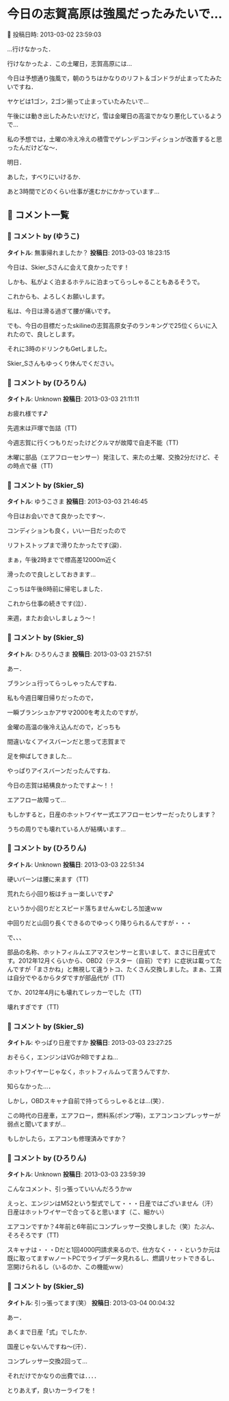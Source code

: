 # 今日の志賀高原は強風だったみたいで…

📅 投稿日時: 2013-03-02 23:59:03

…行けなかった．


行けなかったよ．この土曜日，志賀高原には…





今日は予想通り強風で，朝のうちはかなりのリフト＆ゴンドラが止まってたみたいですね．


ヤケビは1ゴン，2ゴン揃って止まっていたみたいで…





午後には動き出したみたいだけど，雪は金曜日の高温でかなり悪化しているようで…


私の予想では，土曜の冷え冷えの積雪でゲレンデコンディションが改善すると思ったんだけどな～．





明日．


あした，すべりにいけるか．


あと3時間でどのくらい仕事が進むかにかかっています…

## 💬 コメント一覧

### 💬 コメント by (ゆうこ)
**タイトル**: 無事帰れましたか？
**投稿日**: 2013-03-03 18:23:15

今日は、Skier_Sさんに会えて良かったです！

しかも、私がよく泊まるホテルに泊まってらっしゃることもあるそうで。

これからも、よろしくお願いします。



私は、今日は滑る過ぎて腰が痛いです。

でも、今日の目標だったskilineの志賀高原女子のランキングで25位くらいに入れたので、良しとします。

それに3時のドリンクもGetしました。



Skier_Sさんもゆっくり休んでください。

### 💬 コメント by (ひろりん)
**タイトル**: Unknown
**投稿日**: 2013-03-03 21:11:11

お疲れ様です♪

先週末は戸塚で缶詰（TT)

今週志賀に行くつもりだったけどクルマが故障で自走不能（TT)

木曜に部品（エアフローセンサー）発注して、来たの土曜、交換2分だけど、その時点で昼（TT)

### 💬 コメント by (Skier_S)
**タイトル**: ゆうこさま
**投稿日**: 2013-03-03 21:46:45

今日はお会いできて良かったです～．

コンディションも良く，いい一日だったので

リフトストップまで滑りたかったです(涙)．



まぁ，午後2時までで標高差12000m近く

滑ったので良しとしておきます…



こっちは午後8時前に帰宅しました．

これから仕事の続きです(泣）．



来週，またお会いしましょう～！

### 💬 コメント by (Skier_S)
**タイトル**: ひろりんさま
**投稿日**: 2013-03-03 21:57:51

あー．

ブランシュ行ってらっしゃったんですね．

私も今週日曜日帰りだったので，

一瞬ブランシュかアサマ2000を考えたのですが，

金曜の高温の後冷え込んだので，どっちも

間違いなくアイスバーンだと思って志賀まで

足を伸ばしてきました…



やっぱりアイスバーンだったんですね．

今日の志賀は結構良かったですよ～！！



エアフロー故障って…

もしかすると，日産のホットワイヤー式エアフローセンサーだったりします？

うちの周りでも壊れている人が結構います…

### 💬 コメント by (ひろりん)
**タイトル**: Unknown
**投稿日**: 2013-03-03 22:51:34

硬いバーンは腰に来ます（TT)

荒れたら小回り板はチョー楽しいです♪

というか小回りだとスピード落ちませんｗむしろ加速ｗｗ

中回りだと山回り長くできるのでゆっくり降りられるんですが・・・

で、、、

部品の名称、ホットフィルムエアマスセンサーと言いまして、まさに日産式です。2012年12月くらいから、OBD2（テスター（自前）です）に症状は載ってたんですが「まさかね」と無視して違うトコ、たくさん交換しました。まぁ、工賃は自分でやるからタダですが部品代が（TT)

てか、2012年4月にも壊れてレッカーでした（TT)

壊れすぎです（TT)

### 💬 コメント by (Skier_S)
**タイトル**: やっぱり日産ですか
**投稿日**: 2013-03-03 23:27:25

おそらく，エンジンはVGかRBですよね…

ホットワイヤーじゃなく，ホットフィルムって言うんですか．

知らなかった…．



しかし，OBDスキャナ自前で持ってらっしゃるとは…(笑）．



この時代の日産車，エアフロー，燃料系(ポンプ等)，エアコンコンプレッサーが弱点と聞いてますが…

もしかしたら，エアコンも修理済みですか？

### 💬 コメント by (ひろりん)
**タイトル**: Unknown
**投稿日**: 2013-03-03 23:59:39

こんなコメント、引っ張っていいんだろうかｗ

えっと、エンジンはM52という型式でして・・・日産ではございません（汗）日産はホットワイヤーで合ってると思います（こ、細かい）

エアコンですか？4年前と6年前にコンプレッサー交換しました（笑）たぶん、そろそろです（TT)

スキャナは・・・Dだと1回4000円請求来るので、仕方なく・・・というか元は既に取ってますｗノートPCでライブデータ見れるし、燃調リセットできるし、窓開けられるし（いるのか、この機能ｗｗ）

### 💬 コメント by (Skier_S)
**タイトル**: 引っ張ってます(笑）
**投稿日**: 2013-03-04 00:04:32

あー．

あくまで日産「式」でしたか．

国産じゃないんですね～(汗）．



コンプレッサー交換2回って…

それだけでかなりの出費では．．．．



とりあえず，良いカーライフを！

